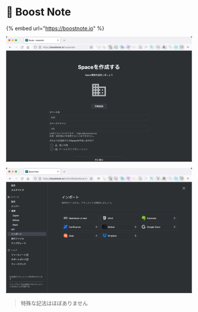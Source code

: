 # 📕 Boost Note

{% embed url="https://boostnote.io" %}

![New Space](.gitbook/assets/imgssbnspace.jpg)

![import](.gitbook/assets/imgssbnimport.jpg)



> 特殊な記法はほぼありません





